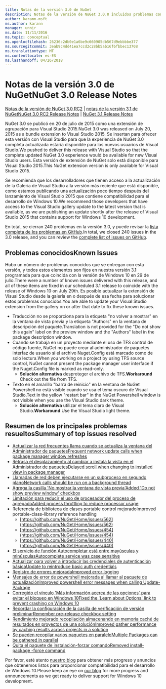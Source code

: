 ```yaml
---
title: Notas de la versión 3.0 de NuGet
description: Notas de la versión de NuGet 3.0.0 incluidos problemas conocidos, correcciones de errores, las funciones agregadas y dcr.
author: karann-msft
ms.author: karann
manager: unnir
ms.date: 11/11/2016
ms.topic: conceptual
ms.openlocfilehash: 26236c2db0e1a6be9c660905db567d9ebbbbe377
ms.sourcegitcommit: 3eab9c4dd41ea7ccd2c28bb5ab16f6fbbec13708
ms.translationtype: MT
ms.contentlocale: es-ES
ms.lasthandoff: 04/26/2018
---
```

# <a name="nuget-30-release-notes"></a><span data-ttu-id="10257-103">Notas de la versión 3.0 de NuGet</span><span class="sxs-lookup"><span data-stu-id="10257-103">NuGet 3.0 Release Notes</span></span>

<span data-ttu-id="10257-104">[Notas de la versión de NuGet 3.0 RC2](../release-notes/nuget-3.0-RC2.md) | [notas de la versión 3.1 de NuGet](../release-notes/nuget-3.1.md)</span><span class="sxs-lookup"><span data-stu-id="10257-104">[NuGet 3.0 RC2 Release Notes](../release-notes/nuget-3.0-RC2.md) | [NuGet 3.1 Release Notes](../release-notes/nuget-3.1.md)</span></span>

<span data-ttu-id="10257-105">NuGet 3.0 se publicó en 20 de julio de 2015 como una extensión de agrupación para Visual Studio 2015.</span><span class="sxs-lookup"><span data-stu-id="10257-105">NuGet 3.0 was released on July 20, 2015 as a bundle extension to Visual Studio 2015.</span></span> <span data-ttu-id="10257-106">Se insertan para ofrecer esta versión con Visual Studio para que la experiencia de NuGet 3.0 completa actualizada estaría disponible para los nuevos usuarios de Visual Studio.</span><span class="sxs-lookup"><span data-stu-id="10257-106">We pushed to deliver this release with Visual Studio so that the complete updated NuGet 3.0 experience would be available for new Visual Studio users.</span></span> <span data-ttu-id="10257-107">Esta versión de extensión de NuGet solo está disponible para Visual Studio 2015.</span><span class="sxs-lookup"><span data-stu-id="10257-107">This NuGet extension version is only available for Visual Studio 2015.</span></span>

<span data-ttu-id="10257-108">Se recomienda que los desarrolladores que tienen acceso a la actualización de la Galería de Visual Studio a la versión más reciente que está disponible, como estamos publicando una actualización poco tiempo después del lanzamiento de Visual Studio 2015 que contiene compatibilidad para el desarrollo de Windows 10.</span><span class="sxs-lookup"><span data-stu-id="10257-108">We recommend those developers that have access to the Visual Studio gallery update to the latest version that is available, as we are publishing an update shortly after the release of Visual Studio 2015 that contains support for Windows 10 development.</span></span>

<span data-ttu-id="10257-109">En total, se cierran 240 problemas en la versión 3.0, y puede revisar la [lista completa de los problemas en GitHub](https://github.com/NuGet/Home/issues?q=milestone%3A3.0.0-RTM+is%3Aclosed).</span><span class="sxs-lookup"><span data-stu-id="10257-109">In total, we closed 240 issues in the 3.0 release, and you can review the [complete list of issues on GitHub](https://github.com/NuGet/Home/issues?q=milestone%3A3.0.0-RTM+is%3Aclosed).</span></span>

## <a name="known-issues"></a><span data-ttu-id="10257-110">Problemas conocidos</span><span class="sxs-lookup"><span data-stu-id="10257-110">Known Issues</span></span>

<span data-ttu-id="10257-111">Hubo un número de problemas conocidos que se entregan con esta versión, y todos estos elementos son fijos en nuestra versión 3.1 programada para que coincida con la versión de Windows 10 en 29 de julio.</span><span class="sxs-lookup"><span data-stu-id="10257-111">There were a number of known issues delivered with this release, and all of these items are fixed in our scheduled 3.1 release to coincide with the release of Windows 10 on July 29th.</span></span>  <span data-ttu-id="10257-112">Es posible actualizar la extensión de Visual Studio desde la galería en o después de esa fecha para solucionar estos problemas conocidos.</span><span class="sxs-lookup"><span data-stu-id="10257-112">You are able to update your Visual Studio extension from the gallery on or after that date to fix these known issues.</span></span>

*  <span data-ttu-id="10257-113">Traducción no se proporciona para la etiqueta "no volver a mostrar" en la ventana de vista previa y la etiqueta "Authors" en la ventana de descripción del paquete.</span><span class="sxs-lookup"><span data-stu-id="10257-113">Translation is not provided for the "Do not show this again" label on the preview window and the "Authors" label in the package description window.</span></span>
*  <span data-ttu-id="10257-114">Cuando se trabaja en un proyecto mediante el uso de TFS control de código fuente, NuGet no puede crear al administrador de paquetes interfaz de usuario si el archivo Nuget.Config está marcado como de solo lectura.</span><span class="sxs-lookup"><span data-stu-id="10257-114">When you working on a project by using TFS source control, NuGet cannot present the package manager user interface if the Nuget.Config file is marked as read-only.</span></span>
   * <span data-ttu-id="10257-115">**Solución alternativa** desproteger el archivo de TFS.</span><span class="sxs-lookup"><span data-stu-id="10257-115">**Workaround** Check out the file from TFS.</span></span>
*  <span data-ttu-id="10257-116">Texto en el amarillo "barra de reinicio" en la ventana de NuGet Powershell no está visible cuando se usa el tema oscuro de Visual Studio.</span><span class="sxs-lookup"><span data-stu-id="10257-116">Text in the yellow "restart bar" in the NuGet Powershell window is not visible when you use the Visual Studio dark theme.</span></span>
   * <span data-ttu-id="10257-117">**Solución alternativa** utilizar el tema claro de Visual Studio.</span><span class="sxs-lookup"><span data-stu-id="10257-117">**Workaround** Use the Visual Studio light theme.</span></span>


## <a name="summary-of-top-issues-resolved"></a><span data-ttu-id="10257-118">Resumen de los principales problemas resueltos</span><span class="sxs-lookup"><span data-stu-id="10257-118">Summary of top issues resolved</span></span>

* [<span data-ttu-id="10257-119">Actualizar la red frecuentes llama cuando se actualiza la ventana del Administrador de paquetes</span><span class="sxs-lookup"><span data-stu-id="10257-119">Frequent network update calls when package manager window refreshes</span></span>](https://github.com/NuGet/Home/issues/515)
* [<span data-ttu-id="10257-120">Retrasa el desplazamiento al cambiar a instala la vista en el Administrador de paquetes</span><span class="sxs-lookup"><span data-stu-id="10257-120">Delayed scroll when changing to installed view in package manager</span></span>](https://github.com/NuGet/Home/issues/519)
* [<span data-ttu-id="10257-121">Llamadas de red deben ejecutarse en un subproceso en segundo plano</span><span class="sxs-lookup"><span data-stu-id="10257-121">Network calls should be run on a background thread</span></span>](https://github.com/NuGet/Home/issues/516)
* [<span data-ttu-id="10257-122">Agrega la casilla 'No mostrar la ventana de vista previa'</span><span class="sxs-lookup"><span data-stu-id="10257-122">Added 'Do not show preview window' checkbox</span></span>](https://github.com/NuGet/Home/issues/566)
* [<span data-ttu-id="10257-123">Limitación para reducir el uso de procesador del proceso de agregado</span><span class="sxs-lookup"><span data-stu-id="10257-123">Added process throttling to reduce processor usage</span></span>](https://github.com/NuGet/Home/issues/356)
* <span data-ttu-id="10257-124">Referencia de biblioteca de clases portable control mejorado</span><span class="sxs-lookup"><span data-stu-id="10257-124">Improved portable-class-library reference handling</span></span>
    * [https://github.com/NuGet/Home/issues/562](https://github.com/NuGet/Home/issues/562)
    * [https://github.com/NuGet/Home/issues/454](https://github.com/NuGet/Home/issues/454)
    * [https://github.com/NuGet/Home/issues/440](https://github.com/NuGet/Home/issues/440)
* [<span data-ttu-id="10257-125">El servicio de función Autocompletar está entre mayúsculas y minúsculas</span><span class="sxs-lookup"><span data-stu-id="10257-125">Autocomplete service was case sensitive</span></span>](https://github.com/NuGet/Home/issues/198)
* [<span data-ttu-id="10257-126">Actualizar para volver a introducir las credenciales de autenticación básica</span><span class="sxs-lookup"><span data-stu-id="10257-126">Update to reintroduce basic auth credentials</span></span>](https://github.com/NuGet/Home/issues/456)
* [<span data-ttu-id="10257-127">Registro de errores mejorada</span><span class="sxs-lookup"><span data-stu-id="10257-127">Improved error logging</span></span>](https://github.com/NuGet/Home/issues/407)
* [<span data-ttu-id="10257-128">Mensajes de error de powershell mejorada al llamar al paquete de actualización</span><span class="sxs-lookup"><span data-stu-id="10257-128">Improved powershell error messages when calling Update-Package</span></span>](https://github.com/NuGet/Home/issues/5)
* [<span data-ttu-id="10257-129">Corregido el vínculo 'Más información acerca de las opciones' para evitar el bloqueo en Windows 10</span><span class="sxs-lookup"><span data-stu-id="10257-129">Fixed the 'Learn about Options' link to prevent crashing on Windows 10</span></span>](https://github.com/NuGet/Home/issues/822)
* [<span data-ttu-id="10257-130">Recordar la configuración de la casilla de verificación de versión preliminar</span><span class="sxs-lookup"><span data-stu-id="10257-130">Remember pre-release checkbox setting</span></span>](https://github.com/NuGet/Home/issues/732)
* [<span data-ttu-id="10257-131">Rendimiento mejorado recopilación almacenando en memoria caché de resultados en proyectos de una solución</span><span class="sxs-lookup"><span data-stu-id="10257-131">Improved gather performance by caching results across projects in a solution</span></span>](https://github.com/NuGet/Home/issues/721)
* [<span data-ttu-id="10257-132">Se pueden recopilar varios paquetes en paralelo</span><span class="sxs-lookup"><span data-stu-id="10257-132">Multiple Packages can be gathered in parallel</span></span>](https://github.com/NuGet/Home/issues/713)
* [<span data-ttu-id="10257-133">Quita el paquete de instalación-forzar comando</span><span class="sxs-lookup"><span data-stu-id="10257-133">Removed install-package -force command</span></span>](https://github.com/NuGet/Home/issues/697)

<span data-ttu-id="10257-134">Por favor, esté atento [nuestro blog](http://blog.nuget.org) para obtener más progreso y anuncios que obtenemos listos para proporcionar compatibilidad para el desarrollo de Windows 10.</span><span class="sxs-lookup"><span data-stu-id="10257-134">Please keep an eye on [our blog](http://blog.nuget.org) for more progress and announcements as we get ready to deliver support for Windows 10 development.</span></span>